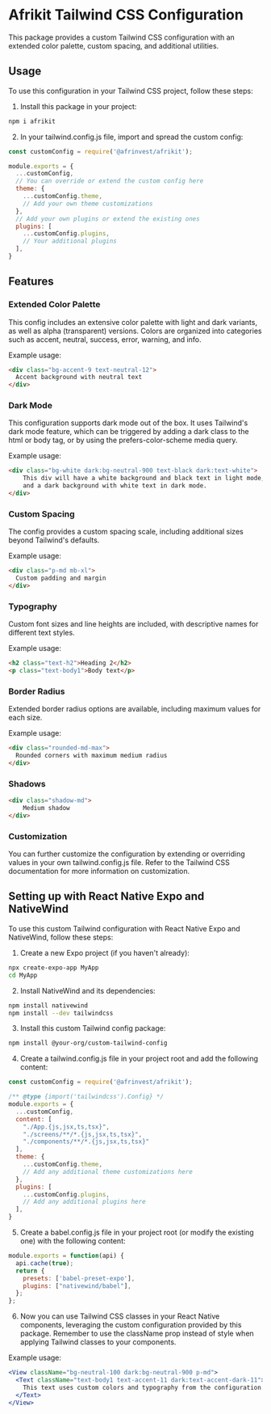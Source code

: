 # Afrikit Tailwind CSS Configuration

This package provides a custom Tailwind CSS configuration with an extended color palette, custom spacing, and additional utilities.

## Usage

To use this configuration in your Tailwind CSS project, follow these steps:

1. Install this package in your project:

```bash
npm i afrikit
```


2. In your tailwind.config.js file, import and spread the custom config:

```js
const customConfig = require('@afrinvest/afrikit');

module.exports = {
  ...customConfig,
  // You can override or extend the custom config here
  theme: {
    ...customConfig.theme,
    // Add your own theme customizations
  },
  // Add your own plugins or extend the existing ones
  plugins: [
    ...customConfig.plugins,
    // Your additional plugins
  ],
}
```


## Features

### Extended Color Palette 

This config includes an extensive color palette with light and dark variants, as well as alpha (transparent) versions. Colors are organized into categories such as accent, neutral, success, error, warning, and info.

Example usage:
```html
<div class="bg-accent-9 text-neutral-12">
  Accent background with neutral text
</div>
```

### Dark Mode
This configuration supports dark mode out of the box. It uses Tailwind's dark mode feature, which can be triggered by adding a dark class to the html or body tag, or by using the prefers-color-scheme media query.

Example usage:
```html
<div class="bg-white dark:bg-neutral-900 text-black dark:text-white">
    This div will have a white background and black text in light mode,
    and a dark background with white text in dark mode.
</div>
```

### Custom Spacing
The config provides a custom spacing scale, including additional sizes beyond Tailwind's defaults.

Example usage:
```html
<div class="p-md mb-xl">
  Custom padding and margin
</div>
```

### Typography
Custom font sizes and line heights are included, with descriptive names for different text styles.

Example usage:
```html
<h2 class="text-h2">Heading 2</h2>
<p class="text-body1">Body text</p>
```

### Border Radius

Extended border radius options are available, including maximum values for each size.

Example usage:
```html
<div class="rounded-md-max">
  Rounded corners with maximum medium radius
</div>
```

### Shadows
```html
<div class="shadow-md">
    Medium shadow
</div>
```

### Customization
You can further customize the configuration by extending or overriding values in your own tailwind.config.js file. Refer to the Tailwind CSS documentation for more information on customization.


## Setting up with React Native Expo and NativeWind

To use this custom Tailwind configuration with React Native Expo and NativeWind, follow these steps:

1. Create a new Expo project (if you haven't already):

```bash
npx create-expo-app MyApp
cd MyApp
```
2. Install NativeWind and its dependencies:

```bash
npm install nativewind
npm install --dev tailwindcss
```

3. Install this custom Tailwind config package:

```bash
npm install @your-org/custom-tailwind-config
```

4. Create a tailwind.config.js file in your project root and add the following content:
```js
const customConfig = require('@afrinvest/afrikit');

/** @type {import('tailwindcss').Config} */
module.exports = {
  ...customConfig,
  content: [
    "./App.{js,jsx,ts,tsx}",
    "./screens/**/*.{js,jsx,ts,tsx}",
    "./components/**/*.{js,jsx,ts,tsx}"
  ],
  theme: {
    ...customConfig.theme,
    // Add any additional theme customizations here
  },
  plugins: [
    ...customConfig.plugins,
    // Add any additional plugins here
  ],
}
```

5. Create a babel.config.js file in your project root (or modify the existing one) with the following content:

```js
module.exports = function(api) {
  api.cache(true);
  return {
    presets: ['babel-preset-expo'],
    plugins: ["nativewind/babel"],
  };
};
```

6. Now you can use Tailwind CSS classes in your React Native components, leveraging the custom configuration provided by this package. Remember to use the className prop instead of style when applying Tailwind classes to your components.

Example usage:
```jsx
<View className="bg-neutral-100 dark:bg-neutral-900 p-md">
  <Text className="text-body1 text-accent-11 dark:text-accent-dark-11">
    This text uses custom colors and typography from the configuration.
  </Text>
</View>
```
